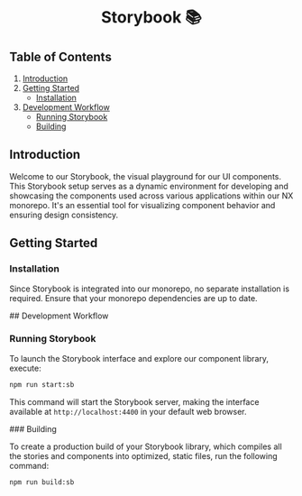 <h1 align="center">Storybook 📚</h1>

## Table of Contents

1. [Introduction](#introduction)
2. [Getting Started](#getting-started)
   - [Installation](#installation)
3. [Development Workflow](#development-workflow)
   - [Running Storybook](#running-storybook)
   - [Building](#building)

## Introduction

Welcome to our Storybook, the visual playground for our UI components. This Storybook setup serves as a dynamic environment for developing and showcasing the components used across various applications within our NX monorepo. It's an essential tool for visualizing component behavior and ensuring design consistency.

## Getting Started

### Installation

Since Storybook is integrated into our monorepo, no separate installation is required. Ensure that your monorepo dependencies are up to date.

## Development Workflow

### Running Storybook

To launch the Storybook interface and explore our component library, execute:

```bash
npm run start:sb
```

This command will start the Storybook server, making the interface available at `http://localhost:4400` in your default web browser.

### Building

To create a production build of your Storybook library, which compiles all the stories and components into optimized, static files, run the following command:

```bash
npm run build:sb
```
